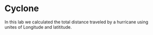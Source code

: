 # Cyclone
In this lab we calculated the total distance traveled by a hurricane using unites of Longitude and latititude.

